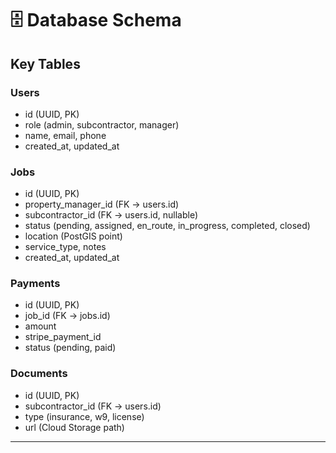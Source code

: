 # 🗄 Database Schema



## Key Tables
### Users
- id (UUID, PK)
- role (admin, subcontractor, manager)
- name, email, phone
- created_at, updated_at

### Jobs
- id (UUID, PK)
- property_manager_id (FK → users.id)
- subcontractor_id (FK → users.id, nullable)
- status (pending, assigned, en_route, in_progress, completed, closed)
- location (PostGIS point)
- service_type, notes
- created_at, updated_at

### Payments
- id (UUID, PK)
- job_id (FK → jobs.id)
- amount
- stripe_payment_id
- status (pending, paid)

### Documents
- id (UUID, PK)
- subcontractor_id (FK → users.id)
- type (insurance, w9, license)
- url (Cloud Storage path)

---
